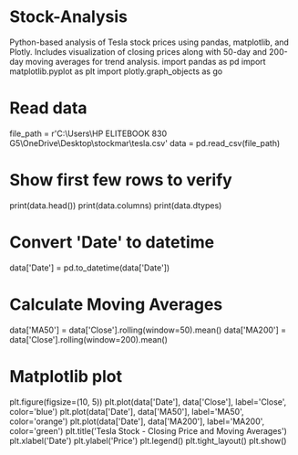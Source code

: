 # Stock-Analysis
Python-based analysis of Tesla stock prices using pandas, matplotlib, and Plotly. Includes visualization of closing prices along with 50-day and 200-day moving averages for trend analysis.
import pandas as pd
import matplotlib.pyplot as plt
import plotly.graph_objects as go

# Read data
file_path = r'C:\Users\HP ELITEBOOK 830 G5\OneDrive\Desktop\stockmar\tesla.csv'
data = pd.read_csv(file_path)

# Show first few rows to verify
print(data.head())
print(data.columns)
print(data.dtypes)

# Convert 'Date' to datetime
data['Date'] = pd.to_datetime(data['Date'])

# Calculate Moving Averages
data['MA50'] = data['Close'].rolling(window=50).mean()
data['MA200'] = data['Close'].rolling(window=200).mean()

# Matplotlib plot
plt.figure(figsize=(10, 5))
plt.plot(data['Date'], data['Close'], label='Close', color='blue')
plt.plot(data['Date'], data['MA50'], label='MA50', color='orange')
plt.plot(data['Date'], data['MA200'], label='MA200', color='green')
plt.title('Tesla Stock - Closing Price and Moving Averages')
plt.xlabel('Date')
plt.ylabel('Price')
plt.legend()
plt.tight_layout()
plt.show()
